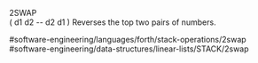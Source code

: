 2SWAP	
( d1 d2 -- d2 d1 )
Reverses the top two pairs of numbers.

#software-engineering/languages/forth/stack-operations/2swap #software-engineering/data-structures/linear-lists/STACK/2swap

